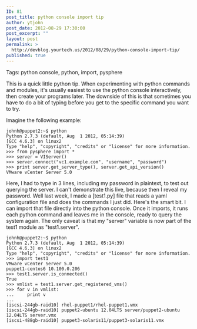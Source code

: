 ```yaml
---
ID: 81
post_title: python console import tip
author: ytjohn
post_date: 2012-08-29 17:30:00
post_excerpt: ""
layout: post
permalink: >
  http://devblog.yourtech.us/2012/08/29/python-console-import-tip/
published: true
---
```

Tags: python console, python, import, pysphere

This is a quick little python tip. When experimenting with python commands and modules, it's usually easiest to use the python console interactively, then create your programs later. The downside of this is that sometimes you have to do a bit of typing before you get to the specific command you want to try.

Imagine the following example:

<pre><code>johnh@puppet2:~$ python
Python 2.7.3 (default, Aug  1 2012, 05:14:39)
[GCC 4.6.3] on linux2
Type "help", "copyright", "credits" or "license" for more information.
>&gt;&gt; from pysphere import *
>&gt;&gt; server = VIServer()
>&gt;&gt; server.connect("vc1.example.com", "username", "password")
>&gt;&gt; print server.get_server_type(), server.get_api_version()
VMware vCenter Server 5.0
</code></pre>

Here, I had to type in 3 lines, including my password in plaintext, to test out querying the server. I can't demonstrate this live, because then I reveal my password. Well last week, I made a [test1.py] file that reads a yaml configuration file and does the commands I just did. Here's the smart bit. I can import that file directly into the python console. Once it imports, it runs each python command and leaves me in the console, ready to query the system again. The only caveat is that my "server" variable is now part of the test1 module as "test1.server".

<pre><code>johnh@puppet2:~$ python
Python 2.7.3 (default, Aug  1 2012, 05:14:39)
[GCC 4.6.3] on linux2
Type "help", "copyright", "credits" or "license" for more information.
>&gt;&gt; import test1
VMware vCenter Server 5.0
puppet1-centos6 10.100.0.206
>&gt;&gt; test1.server.is_connected()
True
>&gt;&gt; vmlist = test1.server.get_registered_vms()
>&gt;&gt; for v in vmlist:
...     print v
...
[iscsi-244gb-raid10] rhel-puppet1/rhel-puppet1.vmx  
[iscsi-244gb-raid10] puppet2-ubuntu 12.04LTS server/puppet2-ubuntu 12.04LTS server.vmx
[iscsi-488gb-raid10] puppet3-solaris11/puppet3-solaris11.vmx
</code></pre>